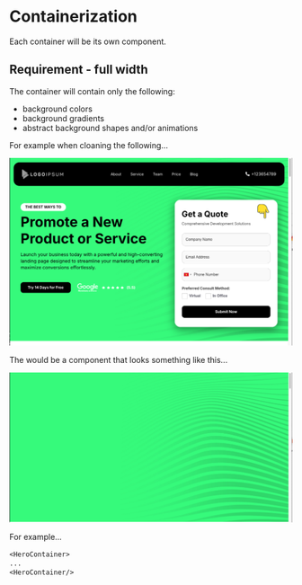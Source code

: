 # Containerization
Each container will be its own component. 

## Requirement - full width
The container will contain only the following:
- background colors
- background gradients
- abstract background shapes and/or animations

For example when cloaning the following...

<img width="700px" src="/assets/background-clone-example-before.png"/>

The would be a component that looks something like this...

<img width="700px" src="/assets/background-clone-example-after.png"/>

For example...
```tsx
<HeroContainer>
...
<HeroContainer/>

```
